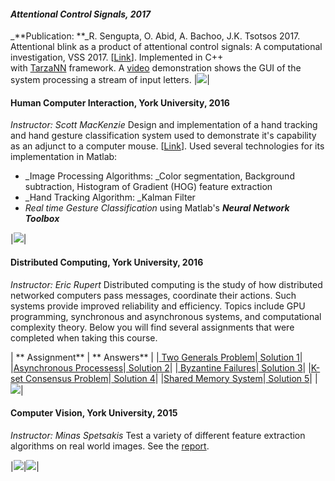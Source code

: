 #### _Attentional Control Signals, 2017_

_**Publication: **_R. Sengupta, O. Abid, A. Bachoo, J.K. Tsotsos 2017\. Attentional blink as a product of attentional control signals: A computational investigation, VSS 2017\. [[Link](https://f1000research.com/posters/6-1542)]. Implemented in C++ with [TarzaNN](http://www.cse.yorku.ca/~tsotsos/Homepage%20of%20John%20K_files/tarzann.pdf) framework. A [video](https://cloud.omarabid4.com/index.php/s/r7BFhgqnrV1VzOK) demonstration shows the GUI of the system processing a stream of input letters.
|![](http://omar-abid.com/wp_portfolio/wp-content/uploads/2017/12/sengupta_poster_2017-300x234.png)|

#### Human Computer Interaction, York University, 2016

_Instructor: Scott MacKenzie_ Design and implementation of a hand tracking and hand gesture classification system used to demonstrate it's capability as an adjunct to a computer mouse. [[Link](http://omar-abid.com/wp_portfolio/wp-content/uploads/2018/02/CSE-6329-HCI-Camera-Cursor-System-Report.pdf)]. Used several technologies for its implementation in Matlab:

*   _Image Processing Algorithms: _Color segmentation, Background subtraction, Histogram of Gradient (HOG) feature extraction
*   _Hand Tracking Algorithm: _Kalman Filter
*   _Real time Gesture Classification_ using Matlab's _**Neural Network Toolbox**_

|![](http://omar-abid.com/wp_portfolio/wp-content/uploads/2017/12/hci_project_image.png)|

#### Distributed Computing, York University, 2016

_Instructor: Eric Rupert_ Distributed computing is the study of how distributed networked computers pass messages, coordinate their actions. Such systems provide improved reliability and efficiency. Topics include GPU programming, synchronous and asynchronous systems, and computational complexity theory. Below you will find several assignments that were completed when taking this course.

| ** Assignment** | ** Answers** |
|[ Two Generals Problem](http://omar-abid.com/wp_portfolio/wp-content/uploads/2017/12/CSE_6117_Q1.pdf)|[ Solution 1](http://omar-abid.com/wp_portfolio/wp-content/uploads/2017/12/CSE_6117_A1.pdf)|
|[Asynchronous Processess](http://omar-abid.com/wp_portfolio/wp-content/uploads/2017/12/CSE_6117_Q2.pdf)|[ Solution 2](http://omar-abid.com/wp_portfolio/wp-content/uploads/2017/12/CSE_6117_A2.pdf)|
|[ Byzantine Failures](http://omar-abid.com/wp_portfolio/wp-content/uploads/2017/12/CSE_6117_Q3.pdf)|[ Solution 3](http://omar-abid.com/wp_portfolio/wp-content/uploads/2017/12/CSE_6117_A3.pdf)|
|[K-set Consensus Problem](http://omar-abid.com/wp_portfolio/wp-content/uploads/2017/12/CSE_6117_Q4.pdf)|[ Solution 4](http://omar-abid.com/wp_portfolio/wp-content/uploads/2017/12/CSE_6117_A4.pdf)|
|[Shared Memory System](http://omar-abid.com/wp_portfolio/wp-content/uploads/2017/12/CSE_6117_Q5.pdf)|[ Solution 5](http://omar-abid.com/wp_portfolio/wp-content/uploads/2017/12/CSE_6117_A5.pdf)|
|![](http://omar-abid.com/wp_portfolio/wp-content/uploads/2017/12/distributed_computing_image-300x120.jpg)|


#### Computer Vision, York University, 2015

_Instructor: Minas Spetsakis_ Test a variety of different feature extraction algorithms on real world images. See the [report](http://omar-abid.com/wp_portfolio/wp-content/uploads/2018/02/CSE5323Report.pdf).  

|[![](http://omar-abid.com/wp_portfolio/wp-content/uploads/2018/02/CSE5323Report-Supplementary-Fig-A-300x233.png)](http://omar-abid.com/wp_portfolio/wp-content/uploads/2018/02/CSE5323Report-Supplementary-Fig-A.png)|![](http://omar-abid.com/wp_portfolio/wp-content/uploads/2018/02/CSE5323Report-Supplementary-Fig-B-300x212.png)|


